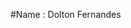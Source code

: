 #Name : Dolton Fernandes
<!-- #Roll No : 2018111007

*####C-Shell*

###Introduction:

A simple interactive shell written in c.

###Running:

* Run make
* Execute shell by the command : ./a.out

###Files:

* header.h : Contains all the header file , variable , function declarations.
* shell.c : Contains the main loop and some array declarations.
* bgcheck.c : Check if any background process has ended normally or by a signal and updates accordingly.
* echo.c : Print given input on the console.
* execute.c : Finds which command is to be executed and calls the appropriate function.
* format.c : Gets username,hostname,makes the path relative to home directory and does the formatting of strings.
* input.c : Takes care of shell input and formatting.
* ls.c : Prints details of files in provided dirctory with various flags.
* pinfo.c : Prints process related info.
* makefile : Compiles all the .c files to give an executable file.
* history.c : Stores all the typed commands in a file named history in the same directory as the a.out file. It also prints them on request.
* dirty.c : Prints the amount of dirty memory after specified amount of time untill the key 'q' is pressed. -->
